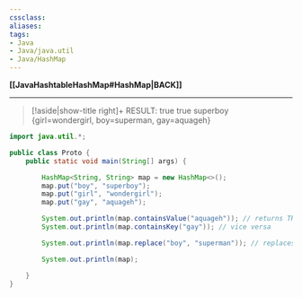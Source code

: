 ```yaml
---
cssclass:
aliases:
tags:
- Java
- Java/java.util
- Java/HashMap
---
```

**[[JavaHashtableHashMap#HashMap|BACK]]**

---
>[!aside|show-title right]+ RESULT:
> true
> true
> superboy
> {girl=wondergirl, boy=superman, gay=aquageh}

```java
import java.util.*;

public class Proto {
    public static void main(String[] args) {

        HashMap<String, String> map = new HashMap<>();
        map.put("boy", "superboy");
        map.put("girl", "wondergirl");
        map.put("gay", "aquageh");

        System.out.println(map.containsValue("aquageh")); // returns TRUE, if any value matches
        System.out.println(map.containsKey("gay")); // vice versa

        System.out.println(map.replace("boy", "superman")); // replaces the key's value

        System.out.println(map);

    }
}
```